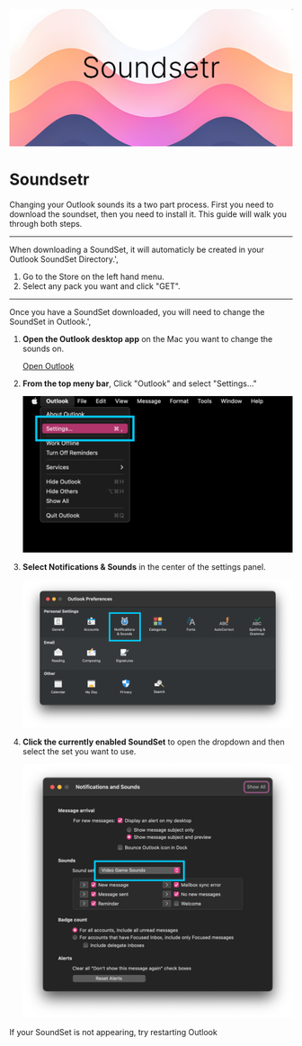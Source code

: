 
![Soundsetr](https://raw.githubusercontent.com/knoeone/soundsetr/main/assets/images/home.jpg "jumbo")

# Soundsetr


Changing your Outlook sounds its a two part process. First you need to download the soundset, then you need to install it. This guide will walk you through both steps.

---

When downloading a SoundSet, it will automaticly be created in your Outlook SoundSet Directory.',


1. Go to the Store on the left hand menu.
2. Select any pack you want and click "GET".

---

Once you have a SoundSet downloaded, you will need to change the SoundSet in Outlook.',

1. **Open the Outlook desktop app** on the Mac you want to change the sounds on.

    [Open Outlook](ms-outlook://)

2. **From the top meny bar**, Click "Outlook" and select "Settings..."

    ![Outlook Menu](https://raw.githubusercontent.com/knoeone/soundsetr/main/assets/images/outlook_menu.png)

3. **Select Notifications & Sounds** in the center of the settings panel.

    ![Outlook Settings](https://raw.githubusercontent.com/knoeone/soundsetr/main/assets/images/outlook_settings.png)

4. **Click the currently enabled SoundSet** to open the dropdown and then select the set you want to use.

    ![Outlook Sounds](https://raw.githubusercontent.com/knoeone/soundsetr/main/assets/images/outlook_sounds.png)

If your SoundSet is not appearing, try restarting Outlook